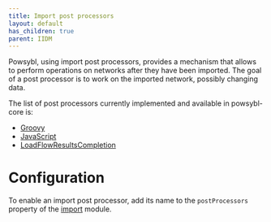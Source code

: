 ```yaml
---
title: Import post processors
layout: default
has_children: true
parent: IIDM
---
```


Powsybl, using import post processors, provides a mechanism that allows to perform operations on networks after they
have been imported.  The goal of a post processor is to work on the imported network, possibly changing data.

The list of post processors currently implemented and available in powsybl-core is:
- [Groovy](GroovyScriptPostProcessor.md)
- [JavaScript](JavaScriptPostProcessor.md)
- [LoadFlowResultsCompletion](LoadFlowResultsCompletionPostProcessor.md)

# Configuration
To enable an import post processor, add its name to the `postProcessors` property of the [import](../../../configuration/modules/import.md)
module.
